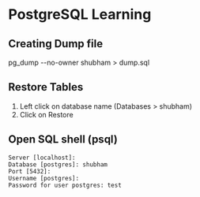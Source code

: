 # PostgreSQL Learning

## Creating Dump file
pg_dump --no-owner shubham > dump.sql

## Restore Tables
1. Left click on database name (Databases > shubham)
2. Click on Restore


## Open SQL shell (psql)

```
Server [localhost]:
Database [postgres]: shubham
Port [5432]:
Username [postgres]:
Password for user postgres: test
```

